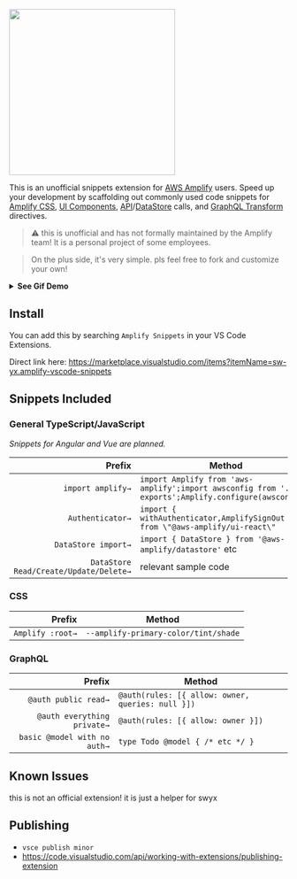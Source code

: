 <img src="https://user-images.githubusercontent.com/6764957/88305711-6554a780-cd3c-11ea-84f4-99c13a902d7e.png" width=300 />


This is an unofficial snippets extension for [AWS Amplify](https://docs.amplify.aws/cli) users. Speed up your development by scaffolding out commonly used code snippets for [Amplify CSS](https://blog.kylegalbraith.com/2020/03/31/customizing-the-aws-amplify-authentication-ui-with-your-own-react-components/), [UI Components](https://docs.amplify.aws/ui/), [API](https://docs.amplify.aws/guides/api-graphql/)/[DataStore](https://docs.amplify.aws/lib/datastore/) calls, and [GraphQL Transform](https://docs.amplify.aws/cli/graphql-transformer/overview) directives.

> :warning: this is unofficial and has not formally maintained by the Amplify team! It is a personal project of some employees.

> On the plus side, it's very simple. pls feel free to fork and customize your own!

<details>
<summary>
  <b>See Gif Demo</b>
</summary>

![amplifysnippets](https://user-images.githubusercontent.com/6764957/88306665-997c9800-cd3d-11ea-851b-ecc872af68df.gif)

</details>


## Install

You can add this by searching `Amplify Snippets` in your VS Code Extensions.

Direct link here: https://marketplace.visualstudio.com/items?itemName=sw-yx.amplify-vscode-snippets



## Snippets Included


### General TypeScript/JavaScript

*Snippets for Angular and Vue are planned.*

|     Prefix | Method                                                  |
| ---------: | ------------------------------------------------------- |
| `import amplify→` | `import Amplify from 'aws-amplify';import awsconfig from './aws-exports';Amplify.configure(awsconfig);`        |
| `Authenticator→` | `import { withAuthenticator,AmplifySignOut } from \"@aws-amplify/ui-react\"` |
| `DataStore import→` | `import { DataStore } from '@aws-amplify/datastore'` etc |
| `DataStore Read/Create/Update/Delete→` | relevant sample code |


### CSS

|     Prefix | Method                                                  |
| ---------: | ------------------------------------------------------- |
| `Amplify :root→` | `--amplify-primary-color/tint/shade`        |



### GraphQL

|     Prefix | Method                                                  |
| ---------: | ------------------------------------------------------- |
| `@auth public read→` | `@auth(rules: [{ allow: owner, queries: null }])`        |
| `@auth everything private→` | `@auth(rules: [{ allow: owner }])`        |
| `basic @model with no auth→` | `type Todo @model { /* etc */ }`        |


<!--
## Requirements

If you have any requirements or dependencies, add a section describing those and how to install and configure them.

## Extension Settings

Include if your extension adds any VS Code settings through the `contributes.configuration` extension point.

For example:

This extension contributes the following settings:

* `myExtension.enable`: enable/disable this extension
* `myExtension.thing`: set to `blah` to do something
-->


## Known Issues

this is not an official extension! it is just a helper for swyx

## Publishing

- `vsce publish minor`
- https://code.visualstudio.com/api/working-with-extensions/publishing-extension
